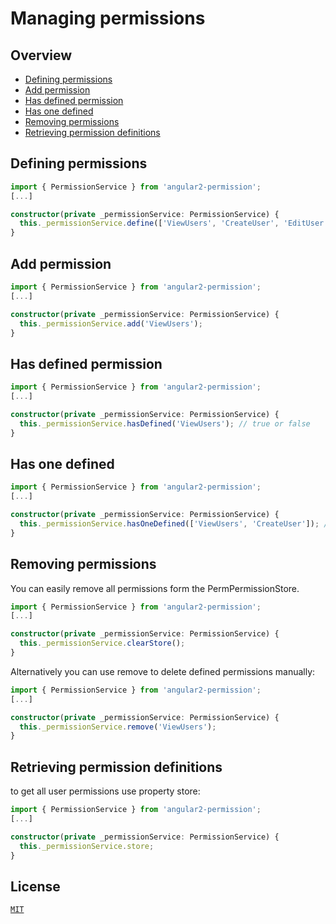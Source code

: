 ﻿# Managing permissions

## Overview

* [Defining permissions](#defining-permissions)
* [Add permission](#add-permission)
* [Has defined permission](#has-defined-permission)
* [Has one defined](#has-one-defined)
* [Removing permissions](#removing-permissions)
* [Retrieving permission definitions](#retrieving-permission-definitions)

## Defining permissions

```typescript
import { PermissionService } from 'angular2-permission';
[...]

constructor(private _permissionService: PermissionService) { 
  this._permissionService.define(['ViewUsers', 'CreateUser', 'EditUser', 'DeleteUser']);
}
```

## Add permission

```typescript
import { PermissionService } from 'angular2-permission';
[...]

constructor(private _permissionService: PermissionService) { 
  this._permissionService.add('ViewUsers');
}
```

## Has defined permission

```typescript
import { PermissionService } from 'angular2-permission';
[...]

constructor(private _permissionService: PermissionService) { 
  this._permissionService.hasDefined('ViewUsers'); // true or false
}
```

## Has one defined

```typescript
import { PermissionService } from 'angular2-permission';
[...]

constructor(private _permissionService: PermissionService) { 
  this._permissionService.hasOneDefined(['ViewUsers', 'CreateUser']); // return true or flase
}

```

## Removing permissions

You can easily remove all permissions form the PermPermissionStore.

```typescript
import { PermissionService } from 'angular2-permission';
[...]

constructor(private _permissionService: PermissionService) { 
  this._permissionService.clearStore(); 
}
```

Alternatively you can use remove to delete defined permissions manually:

```typescript
import { PermissionService } from 'angular2-permission';
[...]

constructor(private _permissionService: PermissionService) { 
  this._permissionService.remove('ViewUsers');
}
```

## Retrieving permission definitions

to get all user permissions use property store:

```typescript
import { PermissionService } from 'angular2-permission';
[...]

constructor(private _permissionService: PermissionService) { 
  this._permissionService.store; 
}

```

## License

[`MIT`](./LICENSE.md)
